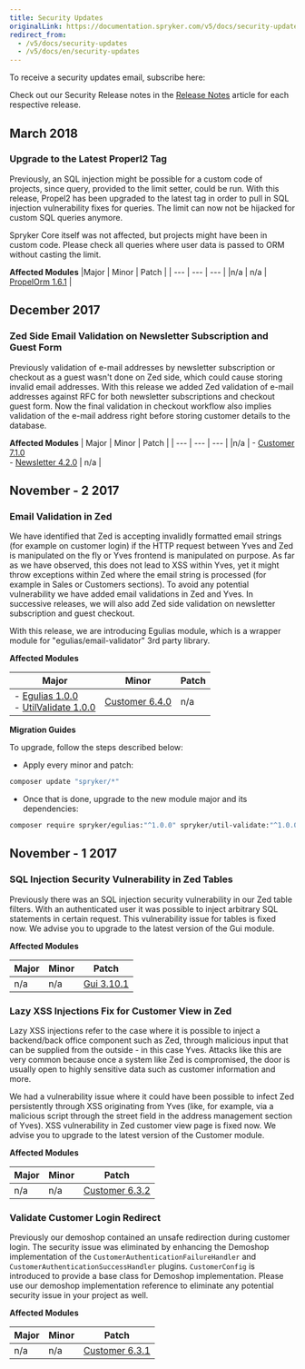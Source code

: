 ```yaml
---
title: Security Updates
originalLink: https://documentation.spryker.com/v5/docs/security-updates
redirect_from:
  - /v5/docs/security-updates
  - /v5/docs/en/security-updates
---
```


To receive a security updates email, subscribe here:

<div class="hubspot-form js-hubspot-form" data-portal-id="2770802" data-form-id="0c358d3a-cf72-4aa7-8d58-3c6c90894ed1" id="hubspot-2"></div>
     
Check out our Security Release notes in the [Release Notes](https://documentation.spryker.com/docs/en/release-notes) article for each respective release.

## March 2018
    
### Upgrade to the Latest Properl2 Tag

Previously, an SQL injection might be possible for a custom code of projects, since query, provided to the limit setter, could be run. With this release, Propel2 has been upgraded to the latest tag in order to pull in SQL injection vulnerability fixes for queries. The limit can now not be hijacked for custom SQL queries anymore.

Spryker Core itself was not affected, but projects might have been in custom code. Please check all queries where user data is passed to ORM without casting the limit.

**Affected Modules**
|Major  | Minor | Patch |
| --- | --- | --- |
|n/a  | n/a | [PropelOrm 1.6.1](https://github.com/spryker/propel-orm/releases/tag/1.6.1) |

## December 2017

### Zed Side Email Validation on Newsletter Subscription and Guest Form
    
Previously validation of e-mail addresses by newsletter subscription or checkout as a guest wasn't done on Zed side, which could cause storing invalid email addresses. With this release we added Zed validation of e-mail addresses against RFC for both newsletter subscriptions and checkout guest form. Now the final validation in checkout workflow also implies validation of the e-mail address right before storing customer details to the database.

**Affected Modules**
| Major | Minor | Patch |
| --- | --- | --- |
|n/a  | - [Customer 7.1.0](https://github.com/spryker/Customer/releases/tag/7.1.0) </br> - [Newsletter 4.2.0](https://github.com/spryker/Newsletter/releases/tag/4.2.0)  | n/a |

## November - 2 2017

### Email Validation in Zed

We have identified that Zed is accepting invalidly formatted email strings (for example on customer login) if the HTTP request between Yves and Zed is manipulated on the fly or Yves frontend is manipulated on purpose. As far as we have observed, this does not lead to XSS within Yves, yet it might throw exceptions within Zed where the email string is processed (for example in Sales or Customers sections). To avoid any potential vulnerability we have added email validations in Zed and Yves. In successive releases, we will also add Zed side validation on newsletter subscription and guest checkout.

With this release, we are introducing Egulias module, which is a wrapper module for "egulias/email-validator" 3rd party library.

**Affected Modules**

| Major | Minor | Patch |
| --- | --- | --- |
| - [Egulias 1.0.0](https://github.com/spryker/Egulias/releases/tag/1.0.0) </br> - [UtilValidate 1.0.0](https://github.com/spryker/util-validate/releases/tag/1.0.0) | [Customer 6.4.0](https://github.com/spryker/Customer/releases/tag/6.4.0) | n/a |

**Migration Guides**

To upgrade, follow the steps described below:

* Apply every minor and patch:

```bash
composer update "spryker/*"
```

* Once that is done, upgrade to the new module major and its dependencies:

```bash
composer require spryker/egulias:"^1.0.0" spryker/util-validate:"^1.0.0"
```

## November - 1 2017

### SQL Injection Security Vulnerability in Zed Tables
    
Previously there was an SQL injection security vulnerability in our Zed table filters. With an authenticated user it was possible to inject arbitrary SQL statements in certain request. This vulnerability issue for tables is fixed now. We advise you to upgrade to the latest version of the Gui module.
    
**Affected Modules**

|  Major| Minor | Patch |
| --- | --- | --- |
|n/a  |  n/a| [Gui 3.10.1](https://github.com/spryker/Gui/releases/tag/3.10.1) |

### Lazy XSS Injections Fix for Customer View in Zed
    
Lazy XSS injections refer to the case where it is possible to inject a backend/back office component such as Zed, through malicious input that can be supplied from the outside - in this case Yves. Attacks like this are very common because once a system like Zed is compromised, the door is usually open to highly sensitive data such as customer information and more.
    
We had a vulnerability issue where it could have been possible to infect Zed persistently through XSS originating from Yves (like, for example, via a malicious script through the street field in the address management section of Yves). XSS vulnerability in Zed customer view page is fixed now. We advise you to upgrade to the latest version of the Customer module.

**Affected Modules**

|Major  | Minor | Patch |
| --- | --- | --- |
| n/a | n/a |  [Customer 6.3.2](https://github.com/spryker/Customer/releases/tag/6.3.2)|

### Validate Customer Login Redirect
    
Previously our demoshop contained an unsafe redirection during customer login. The security issue was eliminated by enhancing the Demoshop implementation of the `CustomerAuthenticationFailureHandler` and `CustomerAuthenticationSuccessHandler` plugins. `CustomerConfig` is introduced to provide a base class for Demoshop implementation. Please use our demoshop implementation reference to eliminate any potential security issue in your project as well. 

**Affected Modules**

| Major | Minor | Patch |
| --- | --- | --- |
|n/a  | n/a | [Customer 6.3.1](https://github.com/spryker/Customer/releases/tag/6.3.1) |
